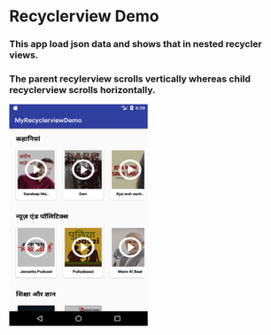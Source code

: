 # Recyclerview Demo

### This app load json data and shows that in nested recycler views.
### The parent recylerview scrolls vertically whereas child recyclerview scrolls horizontally.

<img src="https://github.com/yashjohri/MyRecyclerviewDemo/blob/master/Screenshots/1.png" width="250" height="400" />
